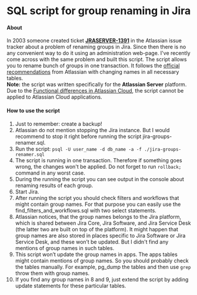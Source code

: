 # SQL script for group renaming in Jira   
#### About
In 2003 someone created ticket **[JRASERVER-1391](https://jira.atlassian.com/browse/JRASERVER-1391)** in the Atlassian issue tracker about a problem of renaming groups in Jira. Since then there is no any convenient way to do it using an administration web-page.
 I've recently come across with the same problem and built this script. 
The script allows you to rename bunch of groups in one transaction. It follows the [official recommendations](https://confluence.atlassian.com/jirakb/how-to-rename-a-group-in-jira-968662365.html) from Atlassian with changing names in all necessary tables.  
**Note:** the script was written specifically for the **Atlassian Server** platform. Due to the [Functional differences in Atlassian Cloud](https://confluence.atlassian.com/display/Cloud/Functional+differences+in+Atlassian+Cloud), the script cannot be applied to Atlassian Cloud applications.
#### How to use the script
 1. Just to remember: create a backup! 
 2. Atlassian do not mention stopping the Jira instance. But I would recommend to stop it right before running the script jira-groups-renamer.sql.
 3. Run the script:
`psql -U user_name -d db_name -a -f ./jira-groups-renamer.sql`
 5. The script is running in one transaction. Therefore if something goes wrong, the changes won't be applied. Do not forget to run `rollback;` command in any worst case.
 6. During the running the script you can see output in the console about renaming results of each group.
 7. Start Jira.
 8. After running the script you should check filters and workflows that might contain group names. For that purpose you can easily use the find_filters_and_workflows.sql with two select statements.
 9. Atlassian notices, that the group names belongs to the Jira platform, which is shared between Jira Core, Jira Software, and Jira Service Desk (the latter two are built on top of the platform). It might happen that group names are also stored in places specific to Jira Software or Jira Service Desk, and these won’t be updated. But I didn't find any mentions of group names in such tables.
 10. This script won’t update the group names in apps. The apps tables might contain mentions of group names. So you should probably check the tables manually. For example, pg_dump the tables and then use `grep` throw them with group names.
 11. If you find any group names in 8 and 9, just extend the script by adding update statements for these particular tables.